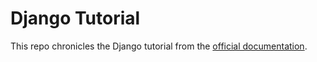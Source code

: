 # Django Tutorial

This repo chronicles the Django tutorial from the [official documentation](https://docs.djangoproject.com/en/2.0/intro/).


